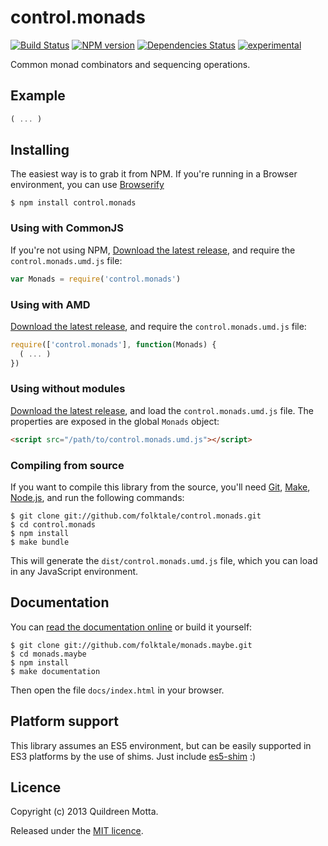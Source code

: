 control.monads
==============

[![Build Status](https://secure.travis-ci.org/folktale/control.monads.png?branch=master)](https://travis-ci.org/folktale/control.monads)
[![NPM version](https://badge.fury.io/js/control.monads.png)](http://badge.fury.io/js/control.monads)
[![Dependencies Status](https://david-dm.org/folktale/control.monads.png)](https://david-dm.org/folktale/control.monads)
[![experimental](http://hughsk.github.io/stability-badges/dist/experimental.svg)](http://github.com/hughsk/stability-badges)


Common monad combinators and sequencing operations.


## Example

```js
( ... )
```


## Installing

The easiest way is to grab it from NPM. If you're running in a Browser
environment, you can use [Browserify][]

    $ npm install control.monads


### Using with CommonJS

If you're not using NPM, [Download the latest release][release], and require
the `control.monads.umd.js` file:

```js
var Monads = require('control.monads')
```


### Using with AMD

[Download the latest release][release], and require the `control.monads.umd.js`
file:

```js
require(['control.monads'], function(Monads) {
  ( ... )
})
```


### Using without modules

[Download the latest release][release], and load the `control.monads.umd.js`
file. The properties are exposed in the global `Monads` object:

```html
<script src="/path/to/control.monads.umd.js"></script>
```


### Compiling from source

If you want to compile this library from the source, you'll need [Git][],
[Make][], [Node.js][], and run the following commands:

    $ git clone git://github.com/folktale/control.monads.git
    $ cd control.monads
    $ npm install
    $ make bundle
    
This will generate the `dist/control.monads.umd.js` file, which you can load in
any JavaScript environment.

    
## Documentation

You can [read the documentation online][docs] or build it yourself:

    $ git clone git://github.com/folktale/monads.maybe.git
    $ cd monads.maybe
    $ npm install
    $ make documentation

Then open the file `docs/index.html` in your browser.


## Platform support

This library assumes an ES5 environment, but can be easily supported in ES3
platforms by the use of shims. Just include [es5-shim][] :)


## Licence

Copyright (c) 2013 Quildreen Motta.

Released under the [MIT licence](https://github.com/folktale/control.monads/blob/master/LICENCE).

<!-- links -->
[Fantasy Land]: https://github.com/fantasyland/fantasy-land
[Browserify]: http://browserify.org/
[Git]: http://git-scm.com/
[Make]: http://www.gnu.org/software/make/
[Node.js]: http://nodejs.org/
[es5-shim]: https://github.com/kriskowal/es5-shim
[docs]: http://folktale.github.io/control.monads
<!-- [release: https://github.com/folktale/control.monads/releases/download/v$VERSION/control.monads-$VERSION.tar.gz] -->
[release]: https://github.com/folktale/control.monads/releases/download/v0.5.0/control.monads-0.5.0.tar.gz
<!-- [/release] -->
